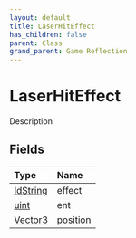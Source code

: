 ```yaml
---
layout: default
title: LaserHitEffect
has_children: false
parent: Class
grand_parent: Game Reflection
---
```

# LaserHitEffect
Description 

## Fields

| Type | Name |
|:----------|:--------------|
| [IdString](/riftbreaker-wiki/docs/game-reflection/components/id_string/) | effect |
| [uint](/riftbreaker-wiki/docs/game-reflection/components/uint/) | ent |
| [Vector3](/riftbreaker-wiki/docs/game-reflection/classes/vector3/) | position |


